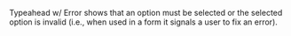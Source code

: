 Typeahead w/ Error shows that an option must be selected or the selected option is invalid (i.e., when used in a form it signals a user to fix an error).